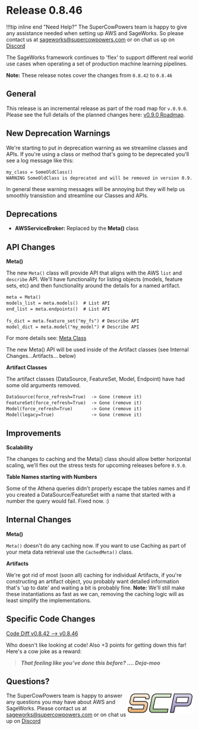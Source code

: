 # Release 0.8.46

!!!tip inline end "Need Help?"
    The SuperCowPowers team is happy to give any assistance needed when setting up AWS and SageWorks. So please contact us at [sageworks@supercowpowers.com](mailto:sageworks@supercowpowers.com) or on chat us up on [Discord](https://discord.gg/WHAJuz8sw8) 

The SageWorks framework continues to 'flex' to support different real world use cases when operating a set of production machine learning pipelines.

**Note:** These release notes cover the changes from `0.8.42` to `0.8.46`


## General
This release is an incremental release as part of the road map for `v.0.9.0`. Please see the full details of the planned changes here: [v0.9.0 Roadmap](../road_maps/0_9_0.md). 

## New Deprecation Warnings
We're starting to put in deprecation warning as we streamline classes and APIs. If you're using a class or method that's going to be deprecated you'll see a log message like this:

```
my_class = SomeOldClass()
WARNING SomeOldClass is deprecated and will be removed in version 0.9.
```

In general these warning messages will be annoying but they will help us smoothly transistion and streamline our Classes and APIs.

## Deprecations
- **AWSServiceBroker:** Replaced by the **Meta()** class

## API Changes
**Meta()**

The new `Meta()` class will provide API that aligns with the AWS `list` and `describe` API. We'll have functionality for listing objects (models, feature sets, etc) and then functionality around the details for a named artifact.

```
meta = Meta()
models_list = meta.models()  # List API
end_list = meta.endpoints()  # List API

fs_dict = meta.feature_set("my_fs") # Describe API
model_dict = meta.model("my_model") # Describe API
```

For more details see: [Meta Class](../api_classes/meta.md)

The new Meta() API will be used inside of the Artifact classes (see Internal Changes...Artifacts... below)

**Artifact Classes**

The artifact classes (DataSource, FeatureSet, Model, Endpoint) have had some old arguments removed.

```
DataSource(force_refresh=True)  -> Gone (remove it)
FeatureSet(force_refresh=True)  -> Gone (remove it)
Model(force_refresh=True)       -> Gone (remove it)
Model(legacy=True)              -> Gone (remove it)
```

## Improvements
**Scalability**

The changes to caching and the Meta() class should allow better horizontal scaling, we'll flex out the stress tests for upcoming releases before `0.9.0`.

**Table Names starting with Numbers**

Some of the Athena queries didn't properly escape the tables names and if you created a DataSource/FeatureSet with a name that started with a number the query would fail. Fixed now. :)

## Internal Changes
**Meta()**

`Meta()` doesn't do any caching now. If you want to use Caching as part of your meta data retrieval use the `CachedMeta()` class.

**Artifacts**

We're got rid of most (soon all) caching for individual Artifacts, if you're constructing an artifact object, you probably want detailed information that's 'up to date' and waiting a bit is probably fine. **Note:** We'll still make these instantiations as fast as we can, removing the caching logic will as least simplify the implementations.

## Specific Code Changes
 
<a href="https://github.com/supercowpowers/sageworks/compare/v0.8.42...v0.8.46" target="_blank">Code Diff v0.8.42 --> v0.8.46</a> 

Who doesn't like looking at code! Also +3 points for getting down this far! Here's a cow joke as a reward:

> ***That feeling like you’ve done this before?
      .... Deja-moo***

## Questions?
<img align="right" src="../../images/scp.png" width="180">

The SuperCowPowers team is happy to answer any questions you may have about AWS and SageWorks. Please contact us at [sageworks@supercowpowers.com](mailto:sageworks@supercowpowers.com) or on chat us up on [Discord](https://discord.gg/WHAJuz8sw8) 


